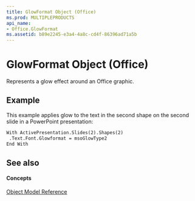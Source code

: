 ```yaml
---
title: GlowFormat Object (Office)
ms.prod: MULTIPLEPRODUCTS
api_name:
- Office.GlowFormat
ms.assetid: b89e2245-e3a4-4a8c-cd4f-86396ad71a5b
---
```



# GlowFormat Object (Office)

Represents a glow effect around an Office graphic.


## Example

This example applies glow to the text in the second shape on the second slide in a PowerPoint presentation:


```vb
With ActivePresentation.Slides(2).Shapes(2) 
 .Text.Font.Glowformat = msoGlowType2 
End With 

```


## See also


#### Concepts


[Object Model Reference](../../Office-Shared-VBA/articles/reference-object-library-reference-for-office)

